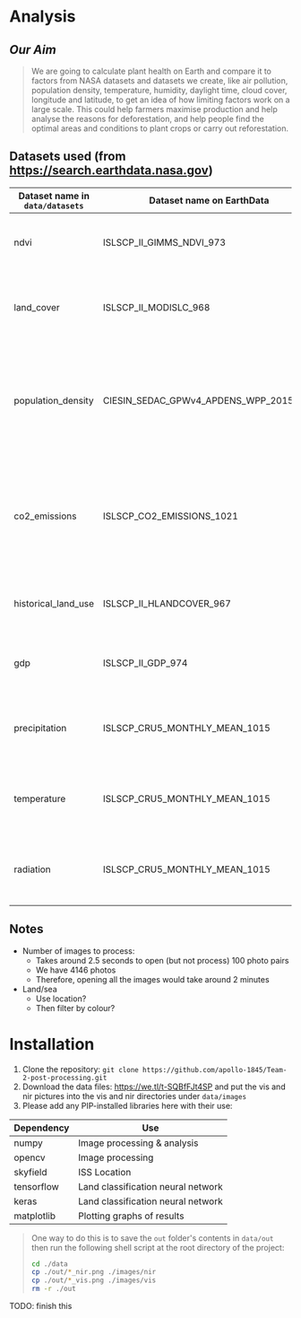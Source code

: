 # Analysis
## *Our Aim*

> We are going to calculate plant health on Earth and compare it to factors from NASA datasets and datasets we create, like air pollution, population density, temperature, humidity, daylight time, cloud cover, longitude and latitude, to get an idea of how limiting factors work on a large scale. This could help farmers maximise production and help analyse the reasons for deforestation, and help people find the optimal areas and conditions to plant crops or carry out reforestation.

## Datasets used (from <https://search.earthdata.nasa.gov>)

| Dataset name in `data/datasets` | Dataset name on EarthData              | Use                                                                                    | Citation |
|---------------------------------|----------------------------------------|----------------------------------------------------------------------------------------|-----------|
| ndvi                            | ISLSCP_II_GIMMS_NDVI_973               | NDVIs used as fallback                                                                 | TUCKER, C. J., PINZON, J., & BROWN, M. (2010). ISLSCP II GIMMS Monthly NDVI, 1981-2002. ORNL Distributed Active Archive Center. https://doi.org/10.3334/ORNLDAAC/973 |
| land_cover                      | ISLSCP_II_MODISLC_968                  | Getting land cover categories                                                          | FRIEDL, M. A., STRAHLER, A. H., & HODGES, J. (2010). ISLSCP II MODIS (Collection 4) IGBP Land Cover, 2000-2001. ORNL Distributed Active Archive Center. https://doi.org/10.3334/ORNLDAAC/968 |
| population_density              | CIESIN_SEDAC_GPWv4_APDENS_WPP_2015_R11 | Human - Population Density                                                             | Center For International Earth Science Information Network-CIESIN-Columbia University. (2018). Gridded Population of the World, Version 4 (GPWv4): Population Density Adjusted to Match 2015 Revision UN WPP Country Totals, Revision 11 [Data set]. Palisades, NY: NASA Socioeconomic Data and Applications Center (SEDAC). https://doi.org/10.7927/H4F47M65 |
| co2_emissions                   | ISLSCP_CO2_EMISSIONS_1021              | Human - Carbon Dioxide Emissions from Fossil Fuels, Cement, and Gas Flaring as of 1995 | ANDRES, R. J., MARLAND, G., FUNG, I., MATTHEWS, E., & BRENKERT, A. L. (2011). ISLSCP II Carbon Dioxide Emissions from Fossil Fuels, Cement, and Gas Flaring. ORNL Distributed Active Archive Center. https://doi.org/10.3334/ORNLDAAC/1021 |
| historical_land_use             | ISLSCP_II_HLANDCOVER_967               | Human - Historical Land Use 1700-1900?                                                 | GOLDEWIJK, K. K. (2010). ISLSCP II Historical Land Cover and Land Use, 1700-1990. ORNL Distributed Active Archive Center. https://doi.org/10.3334/ORNLDAAC/967 |
| gdp                             | ISLSCP_II_GDP_974                      | Human - Gross Domestic Product as of 1990?                                             | YETMAN, G., GAFFIN, S., & BALK, D. (2010). ISLSCP II Global Gridded Gross Domestic Product (GDP), 1990. ORNL Distributed Active Archive Center. https://doi.org/10.3334/ORNLDAAC/974 |
| precipitation                   | ISLSCP_CRU5_MONTHLY_MEAN_1015          | Natural - Monthly mean precipitation as of May 1961-90                                 | NEW, M., JONES, P. D., & HULME, M. (2011). ISLSCP II Climate Research Unit CRU05 Monthly Climate Data. ORNL Distributed Active Archive Center. https://doi.org/10.3334/ORNLDAAC/1015 |
| temperature                     | ISLSCP_CRU5_MONTHLY_MEAN_1015          | Natural - Monthly mean temperature as of May 1961-90                                   | *Please see above* |
| radiation                       | ISLSCP_CRU5_MONTHLY_MEAN_1015          | Natural - Monthly mean radiation as of May 1961-90                                     | *Please see above* |


## Notes

* Number of images to process:
  * Takes around 2.5 seconds to open (but not process) 100 photo pairs
  * We have 4146 photos
  * Therefore, opening all the images would take around 2 minutes
* Land/sea
  * Use location?
  * Then filter by colour?
# Installation
1. Clone the repository: `git clone https://github.com/apollo-1845/Team-2-post-processing.git`
2. Download the data files: https://we.tl/t-SQBfFJt4SP and put the vis and nir pictures into the vis and nir directories under `data/images`
3. Please add any PIP-installed libraries here with their use:

| Dependency | Use                                |
|------------|------------------------------------|
| numpy      | Image processing & analysis        |
| opencv     | Image processing                   |
| skyfield   | ISS Location                       |
| tensorflow | Land classification neural network |
| keras      | Land classification neural network |
| matplotlib | Plotting graphs of results         |

> One way to do this is to save the `out` folder's contents in `data/out` then run the following shell script at the root directory of the project:
> ```bash
  > cd ./data
  > cp ./out/*_nir.png ./images/nir
  > cp ./out/*_vis.png ./images/vis
  > rm -r ./out
  > ```

TODO: finish this
